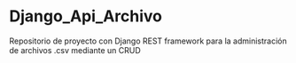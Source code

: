 # Django_Api_Archivo
Repositorio de proyecto con Django REST framework para la administración de archivos .csv mediante un CRUD

